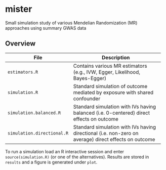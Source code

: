 # mister
Small simulation study of various Mendelian Randomization (MR) approaches using summary GWAS data

Overview
---------

| File | Description |
|--------|-------------|
| `estimators.R` | Contains various MR estimators (e.g., IVW, Egger, Likelihood, Bayes-Egger) |
| `simulation.R` | Standard simulation of outcome mediated by exposure with shared confounder |
| `simulation.balanced.R` | Standard simulation with IVs having balanced (i.e. 0-centered) direct effects on outcome | 
| `simulation.directional.R` | Standard simulation with IVs having directional (i.e. non-zero on average) direct effects on outcome |

To run a simulation load an R interactive session and enter `source(simulation.R)` (or one of the alternatives). Results are stored in `results` and a figure is generated under `plot`.
